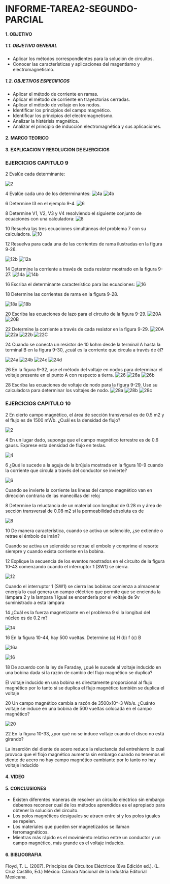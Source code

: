 # INFORME-TAREA2-SEGUNDO-PARCIAL

#### 1. OBJETIVO
##### 1.1. OBJETIVO GENERAL

-  Aplicar los métodos correspondientes para la solución de circuitos.
-  Conocer las características y aplicaciones del magentismo y electromagnetismo.

##### 1.2. OBJETIVOS ESPECIFICOS

- Aplicar el método de corriente en ramas.
- Aplicar el método de corriente en trayectorias cerradas.
- Aplicar el método de voltaje en los nodos. 
- Identificar los principios del campo magnético.
- Identificar los principios del electromagnetismo.
- Analizar la histérisis magnética.
- Analizar el principio de inducción electromagnética y sus aplicaciones.


#### 2. MARCO TEORICO

#### 3. EXPLICACION Y RESOLUCION DE EJERCICIOS
### EJERCICIOS CAPITULO 9

2 Evalúe cada determinante:

![2](https://user-images.githubusercontent.com/105374903/178077076-6dd43263-7ee9-4e59-a114-a7e42c409ca4.jpg)

4 Evalúe cada uno de los determinantes:
![4a](https://user-images.githubusercontent.com/105374903/178077085-3c54c4a5-dce8-48f6-be30-dce5ec098e8a.jpg)
![4b](https://user-images.githubusercontent.com/105374903/178077094-a77cb653-c20a-44ad-84ab-8ce1bbf9ef6c.jpg)

6 Determine I3 en el ejemplo 9-4.
![6](https://user-images.githubusercontent.com/105374903/178077146-f7924c17-d489-4bff-a3e8-4d5ee1d19adc.jpg)

8 Determine V1, V2, V3 y V4 resolviendo el siguiente conjunto de ecuaciones con una calculadora:
![8](https://user-images.githubusercontent.com/105374903/178077158-8a4cd3a6-1dbb-42a6-899e-e692668b5535.jpg)

10 Resuelva las tres ecuaciones simultáneas del problema 7 con su calculadora.
![10](https://user-images.githubusercontent.com/105374903/178077171-5da16d04-9705-4c92-b341-933a3d7757ea.jpg)

12 Resuelva para cada una de las corrientes de rama ilustradas en la figura 9-26.

![12b](https://user-images.githubusercontent.com/105374903/178077208-bbbc2b16-ebe8-4daa-b4ff-73f14bc06ef2.jpg)
![12a](https://user-images.githubusercontent.com/105374903/178077200-d4d84dd4-f3d4-47f7-acc9-f22a11f6fa65.jpg)


14 Determine la corriente a través de cada resistor mostrado en la figura 9-27.
![14a](https://user-images.githubusercontent.com/105374903/178077220-6c1cb49d-e485-40ef-a85a-5b81306a0757.jpg)
![14b](https://user-images.githubusercontent.com/105374903/178077228-ced42db5-9e02-4ad8-a12f-d5c022047850.jpg)

16 Escriba el determinante característico para las ecuaciones:
![16](https://user-images.githubusercontent.com/105374903/178077256-b17e52d5-0c17-4d3e-b324-c8d17e00a10c.jpg)

18 Determine las corrientes de rama en la figura 9-28.

![18a](https://user-images.githubusercontent.com/105374903/178077279-72b9bcd7-3469-45d7-8cb3-4db9dbde7391.jpg)
![18b](https://user-images.githubusercontent.com/105374903/178077286-531cf47f-c049-448c-83b0-53a2542dff02.jpg)

20 Escriba las ecuaciones de lazo para el circuito de la figura 9-29.
![20A](https://user-images.githubusercontent.com/105374903/178077294-d6c670b2-e936-4973-9b4a-06a38c7e2ca1.jpg)
![20B](https://user-images.githubusercontent.com/105374903/178077297-d7ead051-9b0d-4fbe-b226-762143f67f0b.jpg)

22 Determine la corriente a través de cada resistor en la figura 9-29.
![20A](https://user-images.githubusercontent.com/105374903/178077315-1209737a-614e-4720-a5fc-4feae719708d.jpg)
![22a](https://user-images.githubusercontent.com/105374903/178077322-aac434e1-d700-4946-93af-5d28b4c6d8f4.jpg)
![22b](https://user-images.githubusercontent.com/105374903/178077325-958e1efa-7ef9-4774-8d38-849a839801b9.jpg)
![22C](https://user-images.githubusercontent.com/105374903/178077331-a950bd60-9660-460e-bf5d-1dc50d75f29f.jpg)

24 Cuando se conecta un resistor de 10 kohm desde la terminal A hasta la terminal B en la figura 9-30, ¿cuál
es la corriente que circula a través de él?

![24a](https://user-images.githubusercontent.com/105374903/178077341-7210f025-0721-491f-96c6-62572c03c685.jpg)
![24b](https://user-images.githubusercontent.com/105374903/178077349-8b82b93d-1425-4450-bce6-bec41702e137.jpg)
![24c](https://user-images.githubusercontent.com/105374903/178077357-c5e98caa-cbd2-424c-adc3-b87f2969a3f4.jpg)
![24d](https://user-images.githubusercontent.com/105374903/178077366-a5be6912-3e80-491d-b288-d98f77dbd094.jpg)

26 En la figura 9-32, use el método del voltaje en nodos para determinar el voltaje presente en el punto A
con respecto a tierra.
![26](https://user-images.githubusercontent.com/105374903/178077465-c9c5efab-0175-4c64-975e-b2d8141317c3.jpg)
![26a](https://user-images.githubusercontent.com/105374903/178077378-9859657b-f828-4752-8d78-cd3fd31af2c4.jpg)
![26b](https://user-images.githubusercontent.com/105374903/178077386-8e9d4b77-49eb-4033-834e-44d64f97bf3d.jpg)

28 Escriba las ecuaciones de voltaje de nodo para la figura 9-29. Use su calculadora para determinar los
voltajes de nodo.
![28a](https://user-images.githubusercontent.com/105374903/178077394-d16764ed-25a8-40e9-a793-dcfc16e8ad58.jpg)
![28b](https://user-images.githubusercontent.com/105374903/178077400-4aaad280-27e0-4aa5-a685-310ba6b8396e.jpg)
![28c](https://user-images.githubusercontent.com/105374903/178077411-6ca8a055-f411-455e-9154-ae4bcc7c28ed.jpg)

### EJERCICIOS CAPITULO 10
2 En cierto campo magnético, el área de sección transversal es de 0.5 m2 y el flujo es de 1500 mWb.
¿Cuál es la densidad de flujo?

![2](https://user-images.githubusercontent.com/105374903/178080868-40688a6b-1e5b-443c-b4b7-78e467eda67d.jpg)

4 En un lugar dado, suponga que el campo magnético terrestre es de 0.6 gauss. Exprese esta densidad de
flujo en teslas.

![4](https://user-images.githubusercontent.com/105374903/178080881-573873be-1524-4fe3-b652-4eb0b942ce04.jpg)

6 ¿Qué le sucede a la aguja de la brújula mostrada en la figura 10-9 cuando la corriente que circula a través
del conductor se invierte?

![6](https://user-images.githubusercontent.com/105374903/178080894-760b1326-145d-4f99-9b10-30bb3c333bbb.jpg)

Cuando se invierte la corriente las líneas del campo magnético van en dirección contraria de las manecillas del reloj

8 Determine la reluctancia de un material con longitud de 0.28 m y área de sección transversal de 0.08
m2 si la permeabilidad absoluta es de

![8](https://user-images.githubusercontent.com/105374903/178146284-be64bab0-b9bd-4ae2-940f-9e97fc55daab.jpg)

10 De manera característica, cuando se activa un solenoide, ¿se extiende o retrae el émbolo de imán?

Cuando se activa un solenoide se retrae el embolo y comprime el resorte siempre y cuando exista corriente en la bobina.

12 Explique la secuencia de los eventos mostrados en el circuito de la figura 10-43 comenzando cuando
el interruptor 1 (SW1) se cierra.

![12](https://user-images.githubusercontent.com/105374903/178080919-ea8373a2-9fdc-480f-98a7-52f06fa31aa6.jpg)

Cuando el interruptor 1 (SW1) se cierra las bobinas comienza a almacenar energía lo cual genera un campo eléctrico que permite que se encienda la lámpara 2 y la lampara 1 igual se encendería por el voltaje de 9v suministrado a esta lámpara

14 ¿Cuál es la fuerza magnetizante en el problema 9 si la longitud del núcleo es de 0.2 m?

![14](https://user-images.githubusercontent.com/105374903/178080931-ac9531d0-60f9-42e3-8376-d270bf1f0ca7.jpg)

16 En la figura 10-44, hay 500 vueltas. Determine
(a) H (b) f (c) B

![16a](https://user-images.githubusercontent.com/105374903/178080944-9465a23a-bee7-4574-a6d2-f2e8a79332b0.jpg)

![16](https://user-images.githubusercontent.com/105374903/178080953-75083eac-7ef5-4cf4-97dc-8c255e75df76.jpg)

18 De acuerdo con la ley de Faraday, ¿qué le sucede al voltaje inducido en una bobina dada si la razón de
cambio del flujo magnético se duplica?

El voltaje inducido en una bobina es directamente proporcional al flujo magnético por lo tanto si se duplica el flujo magnético también se duplica el voltaje

20 Un campo magnético cambia a razón de 3500x10^-3 Wb/s. ¿Cuánto voltaje se induce en una bobina
de 500 vueltas colocada en el campo magnético?

![20](https://user-images.githubusercontent.com/105374903/178081030-51d365cb-4a0f-4581-9016-cd3259bc8d59.jpg)

22 En la figura 10-33, ¿por qué no se induce voltaje cuando el disco no está girando?

La inserción del diente de acero reduce la reluctancia del entrehierro lo cual provoca que el flojo magnético aumenta sin embargo cuando no tenemos el diente de acero no hay campo magnético cambiante por lo tanto no hay voltaje inducido

#### 4. VIDEO

#### 5. CONCLUSIONES

- Existen diferentes maneras de resolver un circuito eléctrico sin embargo debemos reconoer cual de los métodos aprendidos es el apropiado para obtener la solución del circuito.
- Los polos magnéticos desiguales se atraen entre sí y los polos iguales se repelen.
- Los materiales que pueden ser magnetizados se llaman ferromagnéticos.
- Mientras más rápido es el movimiento relativo entre un conductor y un campo magnético, más grande
es el voltaje inducido.

#### 6. BIBLIOGRAFIA
Floyd, T. L. (2007). Principios de Circuitos Eléctricos (8va Edición ed.). (L. Cruz Castillo, Ed.) México: Cámara Nacional de la Industria Editorial Mexicana.

